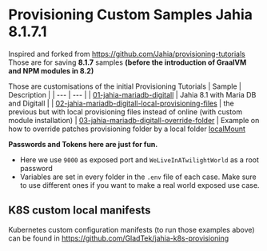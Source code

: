 # Provisioning Custom Samples Jahia 8.1.7.1
Inspired and forked from https://github.com/Jahia/provisioning-tutorials
Those are for saving **8.1.7** samples **(before the introduction of GraalVM and NPM modules in 8.2)**

Those are customisations of the initial Provisioning Tutorials
| Sample | Description |
| --- | --- |
| [01-jahia-mariadb-digitall](./01-jahia-mariadb-digitall/) | Jahia 8.1 with Maria DB and Digitall |
| [02-jahia-mariadb-digitall-local-provisioning-files](./02-jahia-mariadb-digitall-local-provisioning-files/) | the previous but with local provisioning files instead of online (with custom module installation)
| [03-jahia-mariadb-digitall-override-folder](./03-jahia-mariadb-digitall-override-folder/) | Example on how to override patches provisioning folder by a local folder [localMount](./03-jahia-mariadb-digitall-override-folder/localMount)


**Passwords and Tokens here are just for fun.**
- Here we use `9000` as exposed port and `WeLiveInATwilightWorld` as a root password
- Variables are set in every folder in the `.env` file of each case. Make sure to use different ones if you want to make a real world exposed use case.

## K8S custom local manifests
Kubernetes custom configuration manifests (to run those examples above) can be found in https://github.com/GladTek/jahia-k8s-provisioning